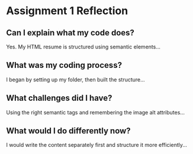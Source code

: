 # Assignment 1 Reflection

## Can I explain what my code does?

Yes. My HTML resume is structured using semantic elements...

## What was my coding process?

I began by setting up my folder, then built the structure...

## What challenges did I have?

Using the right semantic tags and remembering the image alt attributes...

## What would I do differently now?

I would write the content separately first and structure it more efficiently...
